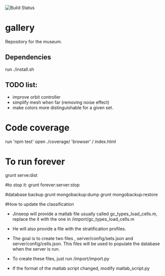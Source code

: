![Build Status](https://magnum.travis-ci.com/seung-lab/gallery.svg?token=XgJykxTsTUBYXsq64oSK&branch=master "travis")

# gallery
Repository for the museum.

## Dependencies
run ./install.sh

## TODO list:

* improve orbit controller
* simplify mesh when far (removing noise effect)
* make colors more distinguishable for a given set.

# Code coverage

run 'npm test'
open ./coverage/ 'browser' / index.html


# To run forever
grunt serve:dist

#to stop it:
grunt forever:server:stop

#database backup
grunt mongobackup:dump
grunt mongobackup:restore

#How to update the classification 
* Jinseop will provide a matlab file  usually called gc_types_load_cells.m,
replace the it with the one in /import/gc_types_load_cells.m

* He will also provide a file with the stratification profiles. 

* The goal is to create two files , server/config/sets.json and server/config/cells.json. 
This files will be used to populate the database when the server is run.

* To create these files, just run /import/import.py

* If the format of the matlab script changed, modify matlab_script.py
